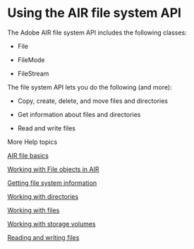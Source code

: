 # Using the AIR file system API

The Adobe AIR file system API includes the following classes:

- File

- FileMode

- FileStream

The file system API lets you do the following (and more):

- Copy, create, delete, and move files and directories

- Get information about files and directories

- Read and write files

More Help topics

[AIR file basics](./air-file-basics.md)

[Working with File objects in AIR](./working-with-file-objects-in-air.md)

[Getting file system information](./getting-file-system-information.md)

[Working with directories](./working-with-directories.md)

[Working with files](./working-with-files.md)

[Working with storage volumes](./working-with-storage-volumes.md)

[Reading and writing files](./reading-and-writing-files.md)
